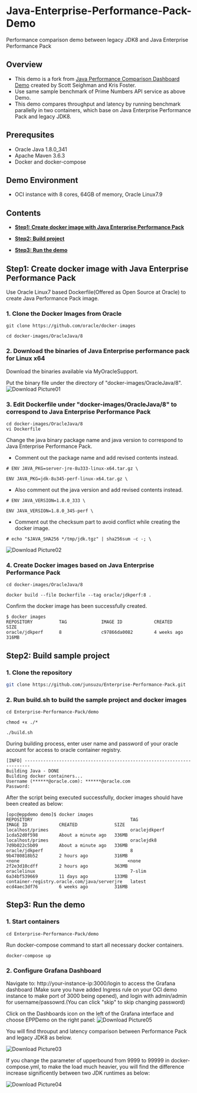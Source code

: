 # Java-Enterprise-Performance-Pack-Demo
Performance comparison demo between legacy JDK8 and Java Enterprise Performance Pack  
## Overview  
* This demo is a fork from [Java Performance Comparison Dashboard Demo](https://github.com/swseighman/Java-Perf-Gafana) created by Scott Seighman and Kris Foster.
* Use same sample benchmark of Prime Numbers API service as above Demo.
* This demo compares throughput and latency by running benchmark parallelly in two containers, which base on Java Enterprise Performance Pack and legacy JDK8.

## Prerequsites
* Oracle Java 1.8.0_341
* Apache Maven 3.6.3
* Docker and docker-compose
## Demo Environment
* OCI instance with 8 cores, 64GB of memory, Oracle Linux7.9 

## Contents
* **[Step1: Create docker image with Java Enterprise Performance Pack](#Step1-Create-docker-image-with-Java-Enterprise-Performance-Pack)**

* **[Step2: Build project](#Step2-Build-project)**
   
* **[Step3: Run the demo](#Step3-Run-the-demo)**


## Step1: Create docker image with Java Enterprise Performance Pack
Use Oracle Linux7 based Dockerfile(Offered as Open Source at Oracle) to create Java Performance Pack image.

### 1. Clone the Docker Images from Oracle
```
git clone https://github.com/oracle/docker-images
```

```
cd docker-images/OracleJava/8
```

### 2. Download the binaries of Java Enterprise performance pack for Linux x64

Download the binaries available via MyOracleSupport.
[](https://jpg-data.us.oracle.com/artifactory/re-release-local/jdk/8u345-perf/6/bundles/linux-x64/jdk-8u345-perf-linux-x64.tar.gz)

Put the binary file under the directory of "docker-images/OracleJava/8".
![Download Picture01](images/pic01.JPG)
### 3. Edit Dockerfile under "docker-images/OracleJava/8" to correspond to Java Enterprise Performance Pack
```
cd docker-images/OracleJava/8
vi Dockerfile
```

Change the java binary package name and java version to correspond to Java Enterprise Performance Pack.

* Comment out the package name and add revised contents instead.
```
# ENV JAVA_PKG=server-jre-8u333-linux-x64.tar.gz \
```
```
ENV JAVA_PKG=jdk-8u345-perf-linux-x64.tar.gz \
```

* Also comment out the java version and add revised contents instead.
```
# ENV JAVA_VERSION=1.8.0_333 \
```
```
ENV JAVA_VERSION=1.8.0_345-perf \
```

* Comment out the checksum part to avoid conflict while creating the docker image.
```
# echo "$JAVA_SHA256 */tmp/jdk.tgz" | sha256sum -c -; \
```

![Download Picture02](images/pic02.JPG)

### 4. Create Docker images based on Java Enterprise Performance Pack
```
cd docker-images/OracleJava/8
```

```
docker build --file Dockerfile --tag oracle/jdkperf:8 .
```

Confirm the docker image has been successfully created.

```
$ docker images
REPOSITORY          TAG             IMAGE ID            CREATED             SIZE
oracle/jdkperf      8               c97866da0082        4 weeks ago         316MB
```

## Step2: Build sample project
### 1. Clone the repository
```sh
git clone https://github.com/junsuzu/Enterprise-Performance-Pack.git
```

### 2. Run build.sh to build the sample project and docker images

```
cd Enterprise-Performance-Pack/demo
```
```
chmod +x ./*
```
```
./build.sh
```

During building process, enter user name and password of your oracle account for access to oracle container registry.
```
[INFO] ------------------------------------------------------------------------
Building Java - DONE
Building docker containers...
Username (******@oracle.com): ******@oracle.com
Password:
```

After the script being executed successfully, docker images should have been created as below: 

```
[opc@eppdemo demo]$ docker images
REPOSITORY                                     TAG                 IMAGE ID            CREATED              SIZE
localhost/primes                               oraclejdkperf       1cda52d0f598        About a minute ago   336MB
localhost/primes                               oraclejdk8          7d9b022c5b09        About a minute ago   336MB
oracle/jdkperf                                 8                   9b4780818b52        2 hours ago          316MB
<none                                         <none              2f2e3d10cdff        2 hours ago          363MB
oraclelinux                                    7-slim              6a34bf539669        11 days ago          133MB
container-registry.oracle.com/java/serverjre   latest              ecd4aec3df76        6 weeks ago          316MB
```


## Step3: Run the demo
### 1. Start containers
```
cd Enterprise-Performance-Pack/demo
```
Run docker-compose command to start all necessary docker containers.
```
docker-compose up
```
### 2. Configure Grafana Dashboard
Navigate to: http://your-instance-ip:3000/login to access the Grafana dashboard (Make sure you have added Ingress rule on your OCI demo instance to make port of 3000 being opened), and login with admin/admin for username/passowrd.(You can click "skip" to skip changing password)

Click on the Dashboards icon on the left of the Grafana interface and choose EPPDemo on the right panel:
![Download Picture05](images/pic05.JPG)

You will find throuput and latency comparison between Performance Pack and legacy JDK8 as below.

![Download Picture03](images/pic03.JPG)

If you change the parameter of upperbound from 9999 to 99999 in docker-compose.yml, to make the load much heavier, you will find the difference increase significently between two JDK runtimes as below:

![Download Picture04](images/pic04.JPG)
